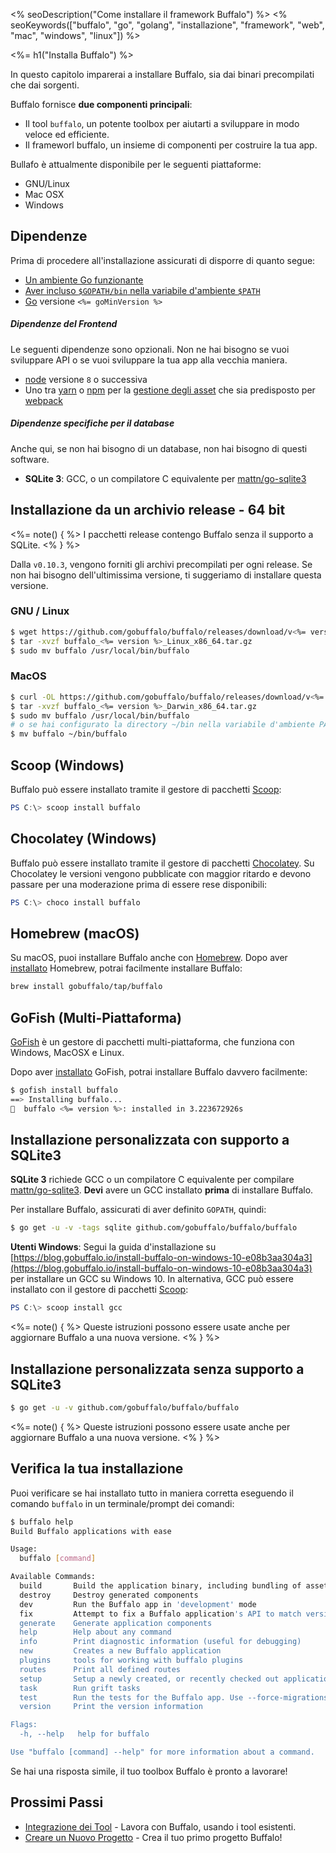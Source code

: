 <% seoDescription("Come installare il framework Buffalo") %>
<% seoKeywords(["buffalo", "go", "golang", "installazione", "framework", "web", "mac", "windows", "linux"]) %>

<%= h1("Installa Buffalo") %>

In questo capitolo imparerai a installare Buffalo, sia dai binari precompilati che dai sorgenti.

Buffalo fornisce **due componenti principali**:
* Il tool `buffalo`, un potente toolbox per aiutarti a sviluppare in modo veloce ed efficiente.
* Il frameworl buffalo, un insieme di componenti per costruire la tua app.

Bullafo è attualmente disponibile per le seguenti piattaforme:
* GNU/Linux
* Mac OSX
* Windows

## Dipendenze

Prima di procedere all'installazione assicurati di disporre di quanto segue:

* [Un ambiente Go funzionante](http://gopherguides.com/before-you-come-to-class)
* [Aver incluso `$GOPATH/bin` nella variabile d'ambiente `$PATH`](https://golang.org/doc/code.html#GOPATH)
* [Go](https://golang.org) versione `<%= goMinVersion %>`

##### Dipendenze del Frontend

Le seguenti dipendenze sono opzionali. Non ne hai bisogno se vuoi sviluppare API o se vuoi sviluppare la tua app alla vecchia maniera.

* [node](https://github.com/nodejs/node) versione `8` o successiva
* Uno tra [yarn](https://yarnpkg.com/en/) o [npm](https://github.com/npm/npm) per la [gestione degli asset](/en/docs/assets) che sia predisposto per [webpack](https://github.com/webpack/webpack)

##### Dipendenze specifiche per il database

Anche qui, se non hai bisogno di un database, non hai bisogno di questi software.

* **SQLite 3**: GCC, o un compilatore C equivalente per [mattn/go-sqlite3](https://github.com/mattn/go-sqlite3)

## Installazione da un archivio release - 64 bit

<%= note() { %>
I pacchetti release contengo Buffalo senza il supporto a SQLite.
<% } %>

Dalla `v0.10.3`, vengono forniti gli archivi precompilati per ogni release. Se non hai bisogno dell'ultimissima versione, ti suggeriamo di installare questa versione.

### GNU / Linux

```bash
$ wget https://github.com/gobuffalo/buffalo/releases/download/v<%= version %>/buffalo_<%= version %>_Linux_x86_64.tar.gz
$ tar -xvzf buffalo_<%= version %>_Linux_x86_64.tar.gz
$ sudo mv buffalo /usr/local/bin/buffalo
```

### MacOS

```bash
$ curl -OL https://github.com/gobuffalo/buffalo/releases/download/v<%= version %>/buffalo_<%= version %>_Darwin_x86_64.tar.gz
$ tar -xvzf buffalo_<%= version %>_Darwin_x86_64.tar.gz
$ sudo mv buffalo /usr/local/bin/buffalo
# o se hai configurato la directory ~/bin nella variabile d'ambiente PATH
$ mv buffalo ~/bin/buffalo
```

## Scoop (Windows)
Buffalo può essere installato tramite il gestore di pacchetti [Scoop](http://scoop.sh/):

```powershell
PS C:\> scoop install buffalo
```

## Chocolatey (Windows)
Buffalo può essere installato tramite il gestore di pacchetti [Chocolatey](https://chocolatey.org/packages/buffalo). Su Chocolatey le versioni vengono pubblicate con maggior ritardo e devono passare per una moderazione prima di essere rese disponibili:

```powershell
PS C:\> choco install buffalo
```

## Homebrew (macOS)

Su macOS, puoi installare Buffalo anche con [Homebrew](https://brew.sh/). Dopo aver [installato](https://docs.brew.sh/Installation) Homebrew, potrai facilmente installare Buffalo:

```bash
brew install gobuffalo/tap/buffalo
```

## GoFish (Multi-Piattaforma)

[GoFish](https://gofi.sh/index.html) è un gestore di pacchetti multi-piattaforma, che funziona con Windows, MacOSX e Linux.

Dopo aver [installato](https://gofi.sh/index.html#install) GoFish, potrai installare Buffalo davvero facilmente:

```bash
$ gofish install buffalo
==> Installing buffalo...
🐠  buffalo <%= version %>: installed in 3.223672926s
```

## Installazione personalizzata **con** supporto a SQLite3

**SQLite 3** richiede GCC o un compilatore C equivalente per compilare [mattn/go-sqlite3](https://github.com/mattn/go-sqlite3). **Devi** avere un GCC installato **prima** di installare Buffalo.

Per installare Buffalo, assicurati di aver definito `GOPATH`, quindi:

```bash
$ go get -u -v -tags sqlite github.com/gobuffalo/buffalo/buffalo
```

**Utenti Windows**: Segui la guida d'installazione su [https://blog.gobuffalo.io/install-buffalo-on-windows-10-e08b3aa304a3](https://blog.gobuffalo.io/install-buffalo-on-windows-10-e08b3aa304a3) per installare un GCC su Windows 10. In alternativa, GCC può essere installato con il gestore di pacchetti [Scoop](http://scoop.sh/):

```powershell
PS C:\> scoop install gcc
```

<%= note() { %>
Queste istruzioni possono essere usate anche per aggiornare Buffalo a una nuova versione.
<% } %>

## Installazione personalizzata **senza** supporto a SQLite3

```bash
$ go get -u -v github.com/gobuffalo/buffalo/buffalo
```

<%= note() { %>
Queste istruzioni possono essere usate anche per aggiornare Buffalo a una nuova versione.
<% } %>

## Verifica la tua installazione

Puoi verificare se hai installato tutto in maniera corretta eseguendo il comando `buffalo` in un terminale/prompt dei comandi:

```bash
$ buffalo help
Build Buffalo applications with ease

Usage:
  buffalo [command]

Available Commands:
  build       Build the application binary, including bundling of assets (packr & webpack)
  destroy     Destroy generated components
  dev         Run the Buffalo app in 'development' mode
  fix         Attempt to fix a Buffalo application's API to match version v0.16.17
  generate    Generate application components
  help        Help about any command
  info        Print diagnostic information (useful for debugging)
  new         Creates a new Buffalo application
  plugins     tools for working with buffalo plugins
  routes      Print all defined routes
  setup       Setup a newly created, or recently checked out application.
  task        Run grift tasks
  test        Run the tests for the Buffalo app. Use --force-migrations to skip schema load.
  version     Print the version information

Flags:
  -h, --help   help for buffalo

Use "buffalo [command] --help" for more information about a command.
```

Se hai una risposta simile, il tuo toolbox Buffalo è pronto a lavorare!

## Prossimi Passi

* [Integrazione dei Tool](/it/docs/getting-started/integrations) - Lavora con Buffalo, usando i tool esistenti.
* [Creare un Nuovo Progetto](/it/docs/getting-started/new-project) - Crea il tuo primo progetto Buffalo!

